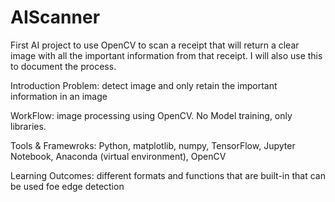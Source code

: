 # AIScanner
First AI project to use OpenCV to scan a receipt that will return a clear image with all the important information from that receipt. I will also use this to document the process.

Introduction
Problem: detect image and only retain the important information in an image

WorkFlow: image processing using OpenCV. No Model training, only libraries.

Tools & Framewroks: Python, matplotlib, numpy, TensorFlow, Jupyter Notebook, Anaconda (virtual environment), OpenCV

Learning Outcomes: different formats and functions that are built-in that can be used foe edge detection
